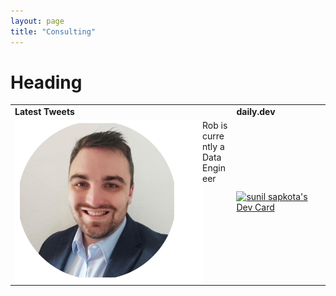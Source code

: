```yaml
---
layout: page
title: "Consulting"
---
```


# Heading


<div align="center">
    <table >
     <tr>
        <td><b>Latest Tweets</b></td>
        <td><b>daily.dev</b></td>
     </tr>
     <tr>
       <td> <img src="./images/RL-photo.png" align="left" width="300px"/>
Rob is currently a Data Engineer </td>
        <td> <a href="https://app.daily.dev/sunil-9"><img src="https://api.daily.dev/devcards/426421ecec8c4819927d5698b72edced.png?r=5tr" width="400" alt="sunil sapkota's Dev Card"/></a></td>
     </tr>
    </table>
    </div>
